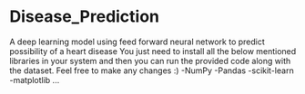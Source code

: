 # Disease_Prediction
A deep learning model using feed forward neural network to predict possibility of a heart disease
You just need to install all the below mentioned libraries in your system and then you can run the provided code along with the dataset. Feel free to make any changes :)
-NumPy
-Pandas
-scikit-learn
-matplotlib
...
